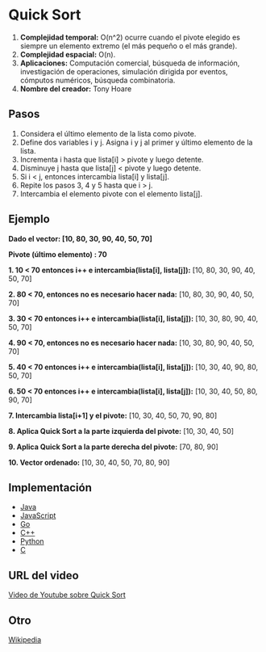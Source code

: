 # Quick Sort

1. **Complejidad temporal:** O(n^2) ocurre cuando el pivote elegido es siempre un elemento extremo (el más pequeño o el más grande).
2. **Complejidad espacial:** O(n).
3. **Aplicaciones:** Computación comercial, búsqueda de información, investigación de operaciones, simulación dirigida por eventos, cómputos numéricos, búsqueda combinatoria.
4. **Nombre del creador:** Tony Hoare

## Pasos

1. Considera el último elemento de la lista como pivote.
2. Define dos variables i y j. Asigna i y j al primer y último elemento de la lista.
3. Incrementa i hasta que lista[i] > pivote y luego detente.
4. Disminuye j hasta que lista[j] < pivote y luego detente.
5. Si i < j, entonces intercambia lista[i] y lista[j].
6. Repite los pasos 3, 4 y 5 hasta que i > j.
7. Intercambia el elemento pivote con el elemento lista[j].

## Ejemplo

**Dado el vector: [10, 80, 30, 90, 40, 50, 70]**

**Pivote (último elemento) : 70**

**1. 10 < 70 entonces i++ e intercambia(lista[i], lista[j]):** [10, 80, 30, 90, 40, 50, 70]

**2. 80 < 70, entonces no es necesario hacer nada:** [10, 80, 30, 90, 40, 50, 70]

**3. 30 < 70 entonces i++ e intercambia(lista[i], lista[j]):** [10, 30, 80, 90, 40, 50, 70]

**4. 90 < 70, entonces no es necesario hacer nada:** [10, 30, 80, 90, 40, 50, 70]

**5. 40 < 70 entonces i++ e intercambia(lista[i], lista[j]):** [10, 30, 40, 90, 80, 50, 70]

**6. 50 < 70 entonces i++ e intercambia(lista[i], lista[j]):** [10, 30, 40, 50, 80, 90, 70]

**7. Intercambia lista[i+1] y el pivote:** [10, 30, 40, 50, 70, 90, 80]

**8. Aplica Quick Sort a la parte izquierda del pivote:** [10, 30, 40, 50]

**9. Aplica Quick Sort a la parte derecha del pivote:** [70, 80, 90]

**10. Vector ordenado:** [10, 30, 40, 50, 70, 80, 90]

## Implementación

- [Java](../../../algorithms/Java/sorting/quick-sort.java)
- [JavaScript](../../../algorithms/JavaScript/src/sorting/quick-sort.js)
- [Go](../../../algorithms/Go/sorting/quicksort.go)
- [C++](../../../algorithms/CPlusPlus/Sorting/quick-sort.cpp)
- [Python](../../../algorithms/Python/sorting/quicksort.py)
- [C](../../../algorithms/C/sorting/quick-sort.c)
## URL del video

[Video de Youtube sobre Quick Sort](https://www.youtube.com/watch?v=DYmTpUfcyT8)

## Otro

[Wikipedia](https://es.wikipedia.org/wiki/Quicksort)
